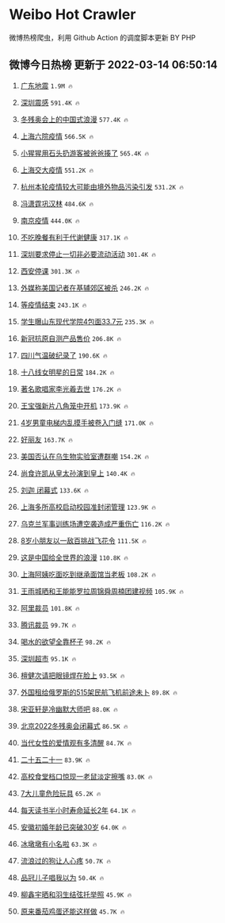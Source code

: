 # Weibo Hot Crawler 



微博热榜爬虫，利用 Github Action 的调度脚本更新 BY PHP 


## 微博今日热榜 更新于 2022-03-14 06:50:14 
1. [广东地震](https://s.weibo.com/weibo?q=%23%E5%B9%BF%E4%B8%9C%E5%9C%B0%E9%9C%87%23&Refer=top) `1.9M 🔥` 

1. [深圳震感](https://s.weibo.com/weibo?q=%23%E6%B7%B1%E5%9C%B3%E9%9C%87%E6%84%9F%23&Refer=top) `591.4K 🔥` 

1. [冬残奥会上的中国式浪漫](https://s.weibo.com/weibo?q=%23%E5%86%AC%E6%AE%8B%E5%A5%A5%E4%BC%9A%E4%B8%8A%E7%9A%84%E4%B8%AD%E5%9B%BD%E5%BC%8F%E6%B5%AA%E6%BC%AB%23&Refer=top) `577.4K 🔥` 

1. [上海六院疫情](https://s.weibo.com/weibo?q=%23%E4%B8%8A%E6%B5%B7%E5%85%AD%E9%99%A2%E7%96%AB%E6%83%85%23&Refer=top) `566.5K 🔥` 

1. [小猩猩用石头扔游客被爸爸揍了](https://s.weibo.com/weibo?q=%23%E5%B0%8F%E7%8C%A9%E7%8C%A9%E7%94%A8%E7%9F%B3%E5%A4%B4%E6%89%94%E6%B8%B8%E5%AE%A2%E8%A2%AB%E7%88%B8%E7%88%B8%E6%8F%8D%E4%BA%86%23&Refer=top) `565.4K 🔥` 

1. [上海交大疫情](https://s.weibo.com/weibo?q=%23%E4%B8%8A%E6%B5%B7%E4%BA%A4%E5%A4%A7%E7%96%AB%E6%83%85%23&Refer=top) `551.2K 🔥` 

1. [杭州本轮疫情较大可能由境外物品污染引发](https://s.weibo.com/weibo?q=%23%E6%9D%AD%E5%B7%9E%E6%9C%AC%E8%BD%AE%E7%96%AB%E6%83%85%E8%BE%83%E5%A4%A7%E5%8F%AF%E8%83%BD%E7%94%B1%E5%A2%83%E5%A4%96%E7%89%A9%E5%93%81%E6%B1%A1%E6%9F%93%E5%BC%95%E5%8F%91%23&Refer=top) `531.2K 🔥` 

1. [冯潇霆巩汉林](https://s.weibo.com/weibo?q=%E5%86%AF%E6%BD%87%E9%9C%86%E5%B7%A9%E6%B1%89%E6%9E%97&Refer=top) `484.6K 🔥` 

1. [南京疫情](https://s.weibo.com/weibo?q=%23%E5%8D%97%E4%BA%AC%E7%96%AB%E6%83%85%23&Refer=top) `444.0K 🔥` 

1. [不吃晚餐有利于代谢健康](https://s.weibo.com/weibo?q=%23%E4%B8%8D%E5%90%83%E6%99%9A%E9%A4%90%E6%9C%89%E5%88%A9%E4%BA%8E%E4%BB%A3%E8%B0%A2%E5%81%A5%E5%BA%B7%23&Refer=top) `317.1K 🔥` 

1. [深圳要求停止一切非必要流动活动](https://s.weibo.com/weibo?q=%23%E6%B7%B1%E5%9C%B3%E8%A6%81%E6%B1%82%E5%81%9C%E6%AD%A2%E4%B8%80%E5%88%87%E9%9D%9E%E5%BF%85%E8%A6%81%E6%B5%81%E5%8A%A8%E6%B4%BB%E5%8A%A8%23&Refer=top) `301.4K 🔥` 

1. [西安停课](https://s.weibo.com/weibo?q=%E8%A5%BF%E5%AE%89%E5%81%9C%E8%AF%BE&Refer=top) `301.3K 🔥` 

1. [外媒称美国记者在基辅郊区被杀](https://s.weibo.com/weibo?q=%23%E5%A4%96%E5%AA%92%E7%A7%B0%E7%BE%8E%E5%9B%BD%E8%AE%B0%E8%80%85%E5%9C%A8%E5%9F%BA%E8%BE%85%E9%83%8A%E5%8C%BA%E8%A2%AB%E6%9D%80%23&Refer=top) `246.2K 🔥` 

1. [等疫情结束](https://s.weibo.com/weibo?q=%23%E7%AD%89%E7%96%AB%E6%83%85%E7%BB%93%E6%9D%9F%23&Refer=top) `243.1K 🔥` 

1. [学生曝山东现代学院4包面33.7元](https://s.weibo.com/weibo?q=%23%E5%AD%A6%E7%94%9F%E6%9B%9D%E5%B1%B1%E4%B8%9C%E7%8E%B0%E4%BB%A3%E5%AD%A6%E9%99%A24%E5%8C%85%E9%9D%A233.7%E5%85%83%23&Refer=top) `235.3K 🔥` 

1. [新冠抗原自测产品售价](https://s.weibo.com/weibo?q=%23%E6%96%B0%E5%86%A0%E6%8A%97%E5%8E%9F%E8%87%AA%E6%B5%8B%E4%BA%A7%E5%93%81%E5%94%AE%E4%BB%B7%23&Refer=top) `206.8K 🔥` 

1. [四川气温破纪录了](https://s.weibo.com/weibo?q=%23%E5%9B%9B%E5%B7%9D%E6%B0%94%E6%B8%A9%E7%A0%B4%E7%BA%AA%E5%BD%95%E4%BA%86%23&Refer=top) `190.6K 🔥` 

1. [十八线女明星的日常](https://s.weibo.com/weibo?q=%23%E5%8D%81%E5%85%AB%E7%BA%BF%E5%A5%B3%E6%98%8E%E6%98%9F%E7%9A%84%E6%97%A5%E5%B8%B8%23&Refer=top) `184.2K 🔥` 

1. [著名歌唱家李光羲去世](https://s.weibo.com/weibo?q=%23%E8%91%97%E5%90%8D%E6%AD%8C%E5%94%B1%E5%AE%B6%E6%9D%8E%E5%85%89%E7%BE%B2%E5%8E%BB%E4%B8%96%23&Refer=top) `176.2K 🔥` 

1. [王宝强新片八角笼中开机](https://s.weibo.com/weibo?q=%23%E7%8E%8B%E5%AE%9D%E5%BC%BA%E6%96%B0%E7%89%87%E5%85%AB%E8%A7%92%E7%AC%BC%E4%B8%AD%E5%BC%80%E6%9C%BA%23&Refer=top) `173.9K 🔥` 

1. [4岁男童电梯内乱摸手被卷入门缝](https://s.weibo.com/weibo?q=%234%E5%B2%81%E7%94%B7%E7%AB%A5%E7%94%B5%E6%A2%AF%E5%86%85%E4%B9%B1%E6%91%B8%E6%89%8B%E8%A2%AB%E5%8D%B7%E5%85%A5%E9%97%A8%E7%BC%9D%23&Refer=top) `171.0K 🔥` 

1. [好丽友](https://s.weibo.com/weibo?q=%E5%A5%BD%E4%B8%BD%E5%8F%8B&Refer=top) `163.7K 🔥` 

1. [美国否认在乌生物实验室遭群嘲](https://s.weibo.com/weibo?q=%23%E7%BE%8E%E5%9B%BD%E5%90%A6%E8%AE%A4%E5%9C%A8%E4%B9%8C%E7%94%9F%E7%89%A9%E5%AE%9E%E9%AA%8C%E5%AE%A4%E9%81%AD%E7%BE%A4%E5%98%B2%23&Refer=top) `154.2K 🔥` 

1. [尚食许凯从皇太孙演到皇上](https://s.weibo.com/weibo?q=%23%E5%B0%9A%E9%A3%9F%E8%AE%B8%E5%87%AF%E4%BB%8E%E7%9A%87%E5%A4%AA%E5%AD%99%E6%BC%94%E5%88%B0%E7%9A%87%E4%B8%8A%23&Refer=top) `140.4K 🔥` 

1. [刘迦 闭幕式](https://s.weibo.com/weibo?q=%E5%88%98%E8%BF%A6%20%E9%97%AD%E5%B9%95%E5%BC%8F&Refer=top) `133.6K 🔥` 

1. [上海多所高校启动校园准封闭管理](https://s.weibo.com/weibo?q=%23%E4%B8%8A%E6%B5%B7%E5%A4%9A%E6%89%80%E9%AB%98%E6%A0%A1%E5%90%AF%E5%8A%A8%E6%A0%A1%E5%9B%AD%E5%87%86%E5%B0%81%E9%97%AD%E7%AE%A1%E7%90%86%23&Refer=top) `123.9K 🔥` 

1. [乌克兰军事训练场遭空袭造成严重伤亡](https://s.weibo.com/weibo?q=%23%E4%B9%8C%E5%85%8B%E5%85%B0%E5%86%9B%E4%BA%8B%E8%AE%AD%E7%BB%83%E5%9C%BA%E9%81%AD%E7%A9%BA%E8%A2%AD%E9%80%A0%E6%88%90%E4%B8%A5%E9%87%8D%E4%BC%A4%E4%BA%A1%23&Refer=top) `116.2K 🔥` 

1. [8岁小朋友以一敌百挑战飞花令](https://s.weibo.com/weibo?q=%238%E5%B2%81%E5%B0%8F%E6%9C%8B%E5%8F%8B%E4%BB%A5%E4%B8%80%E6%95%8C%E7%99%BE%E6%8C%91%E6%88%98%E9%A3%9E%E8%8A%B1%E4%BB%A4%23&Refer=top) `111.5K 🔥` 

1. [这是中国给全世界的浪漫](https://s.weibo.com/weibo?q=%23%E8%BF%99%E6%98%AF%E4%B8%AD%E5%9B%BD%E7%BB%99%E5%85%A8%E4%B8%96%E7%95%8C%E7%9A%84%E6%B5%AA%E6%BC%AB%23&Refer=top) `110.8K 🔥` 

1. [上海阿姨吃面吃到继承面馆当老板](https://s.weibo.com/weibo?q=%23%E4%B8%8A%E6%B5%B7%E9%98%BF%E5%A7%A8%E5%90%83%E9%9D%A2%E5%90%83%E5%88%B0%E7%BB%A7%E6%89%BF%E9%9D%A2%E9%A6%86%E5%BD%93%E8%80%81%E6%9D%BF%23&Refer=top) `108.2K 🔥` 

1. [王雨城晒和王能能罗拉周锦舜周楠团建视频](https://s.weibo.com/weibo?q=%23%E7%8E%8B%E9%9B%A8%E5%9F%8E%E6%99%92%E5%92%8C%E7%8E%8B%E8%83%BD%E8%83%BD%E7%BD%97%E6%8B%89%E5%91%A8%E9%94%A6%E8%88%9C%E5%91%A8%E6%A5%A0%E5%9B%A2%E5%BB%BA%E8%A7%86%E9%A2%91%23&Refer=top) `105.9K 🔥` 

1. [阿里裁员](https://s.weibo.com/weibo?q=%23%E9%98%BF%E9%87%8C%E8%A3%81%E5%91%98%23&Refer=top) `101.8K 🔥` 

1. [腾讯裁员](https://s.weibo.com/weibo?q=%23%E8%85%BE%E8%AE%AF%E8%A3%81%E5%91%98%23&Refer=top) `99.7K 🔥` 

1. [喝水的欲望全靠杯子](https://s.weibo.com/weibo?q=%23%E5%96%9D%E6%B0%B4%E7%9A%84%E6%AC%B2%E6%9C%9B%E5%85%A8%E9%9D%A0%E6%9D%AF%E5%AD%90%23&Refer=top) `98.2K 🔥` 

1. [深圳超市](https://s.weibo.com/weibo?q=%E6%B7%B1%E5%9C%B3%E8%B6%85%E5%B8%82&Refer=top) `95.1K 🔥` 

1. [檀健次请把眼镜焊在脸上](https://s.weibo.com/weibo?q=%23%E6%AA%80%E5%81%A5%E6%AC%A1%E8%AF%B7%E6%8A%8A%E7%9C%BC%E9%95%9C%E7%84%8A%E5%9C%A8%E8%84%B8%E4%B8%8A%23&Refer=top) `93.5K 🔥` 

1. [外国租给俄罗斯的515架民航飞机前途未卜](https://s.weibo.com/weibo?q=%23%E5%A4%96%E5%9B%BD%E7%A7%9F%E7%BB%99%E4%BF%84%E7%BD%97%E6%96%AF%E7%9A%84515%E6%9E%B6%E6%B0%91%E8%88%AA%E9%A3%9E%E6%9C%BA%E5%89%8D%E9%80%94%E6%9C%AA%E5%8D%9C%23&Refer=top) `89.8K 🔥` 

1. [宋亚轩是冷幽默大师吧](https://s.weibo.com/weibo?q=%23%E5%AE%8B%E4%BA%9A%E8%BD%A9%E6%98%AF%E5%86%B7%E5%B9%BD%E9%BB%98%E5%A4%A7%E5%B8%88%E5%90%A7%23&Refer=top) `88.0K 🔥` 

1. [北京2022冬残奥会闭幕式](https://s.weibo.com/weibo?q=%23%E5%8C%97%E4%BA%AC2022%E5%86%AC%E6%AE%8B%E5%A5%A5%E4%BC%9A%E9%97%AD%E5%B9%95%E5%BC%8F%23&Refer=top) `86.5K 🔥` 

1. [当代女性的爱情观有多清醒](https://s.weibo.com/weibo?q=%23%E5%BD%93%E4%BB%A3%E5%A5%B3%E6%80%A7%E7%9A%84%E7%88%B1%E6%83%85%E8%A7%82%E6%9C%89%E5%A4%9A%E6%B8%85%E9%86%92%23&Refer=top) `84.7K 🔥` 

1. [二十五二十一](https://s.weibo.com/weibo?q=%E4%BA%8C%E5%8D%81%E4%BA%94%E4%BA%8C%E5%8D%81%E4%B8%80&Refer=top) `83.9K 🔥` 

1. [高校食堂档口惊现一老鼠淡定擦嘴](https://s.weibo.com/weibo?q=%23%E9%AB%98%E6%A0%A1%E9%A3%9F%E5%A0%82%E6%A1%A3%E5%8F%A3%E6%83%8A%E7%8E%B0%E4%B8%80%E8%80%81%E9%BC%A0%E6%B7%A1%E5%AE%9A%E6%93%A6%E5%98%B4%23&Refer=top) `83.0K 🔥` 

1. [7大儿童危险玩具](https://s.weibo.com/weibo?q=%237%E5%A4%A7%E5%84%BF%E7%AB%A5%E5%8D%B1%E9%99%A9%E7%8E%A9%E5%85%B7%23&Refer=top) `65.2K 🔥` 

1. [每天读书半小时寿命延长2年](https://s.weibo.com/weibo?q=%23%E6%AF%8F%E5%A4%A9%E8%AF%BB%E4%B9%A6%E5%8D%8A%E5%B0%8F%E6%97%B6%E5%AF%BF%E5%91%BD%E5%BB%B6%E9%95%BF2%E5%B9%B4%23&Refer=top) `64.1K 🔥` 

1. [安徽初婚年龄已突破30岁](https://s.weibo.com/weibo?q=%23%E5%AE%89%E5%BE%BD%E5%88%9D%E5%A9%9A%E5%B9%B4%E9%BE%84%E5%B7%B2%E7%AA%81%E7%A0%B430%E5%B2%81%23&Refer=top) `64.0K 🔥` 

1. [冰墩墩有小名啦](https://s.weibo.com/weibo?q=%23%E5%86%B0%E5%A2%A9%E5%A2%A9%E6%9C%89%E5%B0%8F%E5%90%8D%E5%95%A6%23&Refer=top) `63.3K 🔥` 

1. [流浪过的狗让人心疼](https://s.weibo.com/weibo?q=%23%E6%B5%81%E6%B5%AA%E8%BF%87%E7%9A%84%E7%8B%97%E8%AE%A9%E4%BA%BA%E5%BF%83%E7%96%BC%23&Refer=top) `50.7K 🔥` 

1. [品冠儿子唱我以为](https://s.weibo.com/weibo?q=%23%E5%93%81%E5%86%A0%E5%84%BF%E5%AD%90%E5%94%B1%E6%88%91%E4%BB%A5%E4%B8%BA%23&Refer=top) `50.4K 🔥` 

1. [柳鑫宇晒和羽生结弦托举照](https://s.weibo.com/weibo?q=%23%E6%9F%B3%E9%91%AB%E5%AE%87%E6%99%92%E5%92%8C%E7%BE%BD%E7%94%9F%E7%BB%93%E5%BC%A6%E6%89%98%E4%B8%BE%E7%85%A7%23&Refer=top) `45.9K 🔥` 

1. [原来番茄鸡蛋还能这样做](https://s.weibo.com/weibo?q=%23%E5%8E%9F%E6%9D%A5%E7%95%AA%E8%8C%84%E9%B8%A1%E8%9B%8B%E8%BF%98%E8%83%BD%E8%BF%99%E6%A0%B7%E5%81%9A%23&Refer=top) `45.7K 🔥` 

